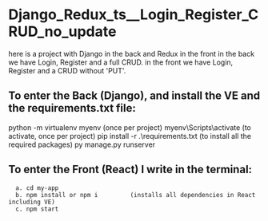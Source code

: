 # Django_Redux_ts__Login_Register_CRUD_no_update
here is a project with Django in the back and Redux in the front
in the back we have Login, Register and a full CRUD.
in the front we have Login, Register and a CRUD without 'PUT'.

## To enter the Back (Django), and install the VE and the requirements.txt file:
python -m virtualenv myenv             (once per project)
myenv\Scripts\activate                 (to activate, once per project)
pip install -r .\requirements.txt      (to install all the required packages)
py manage.py runserver

## To enter the Front (React) I write in the terminal:
      a. cd my-app
      b. npm install or npm i         (installs all dependencies in React including VE)
      c. npm start
